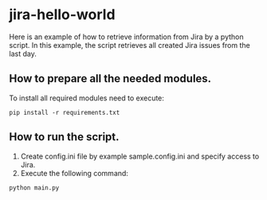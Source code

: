 # jira-hello-world
Here is an example of how to retrieve information from Jira by a python script. In this example, the script retrieves 
all created Jira issues from the last day.

## How to prepare all the needed modules.
To install all required modules need to execute:
```
pip install -r requirements.txt
```
## How to run the script.
1. Create config.ini file by example sample.config.ini and specify access to Jira. 
2. Execute the following command:
```
python main.py
```
